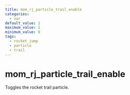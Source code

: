 ```yaml
---
title: mom_rj_particle_trail_enable
categories:
  - var
default_value: 1
maximum_value: 1
minimum_value: 0
tags:
  - rocket jump
  - particle
  - trail
---
```


# mom_rj_particle_trail_enable

Toggles the rocket trail particle.
